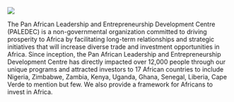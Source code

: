 ![](img/paledec_africa.png)

The Pan African Leadership and Entrepreneurship Development Centre (PALEDEC) is a non-governmental organization committed to driving prosperity to Africa by facilitating long-term relationships and strategic initiatives that will increase diverse trade and investment opportunities in Africa. Since inception, the Pan African Leadership and Entrepreneurship Development Centre has directly impacted over 12,000 people through our unique programs and attracted investors to 17 African countries to include Nigeria, Zimbabwe, Zambia, Kenya, Uganda, Ghana, Senegal, Liberia, Cape Verde to mention but few. We also provide a framework for Africans to invest in Africa.